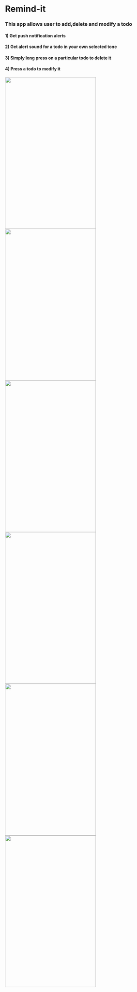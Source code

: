 # Remind-it
### This app allows user to add,delete and modify a todo
#### 1) Get push notification alerts
#### 2) Get alert sound for a todo in your own selected tone
#### 3) Simply long press on a particular todo to delete it
#### 4) Press a todo to modify it
<img src="https://user-images.githubusercontent.com/23710417/34453977-7eed9a0a-ed86-11e7-9a12-ccea2fb02510.jpg" height="500" width="300" align="left">
<img src="https://user-images.githubusercontent.com/23710417/34453978-7f1b5cd8-ed86-11e7-8cc3-978a19e8b4ac.jpg" height="500" width="300" align="center">
<img src="https://user-images.githubusercontent.com/23710417/34453979-7f47d268-ed86-11e7-8d10-021fb1bcab5b.jpg" height="500" width="300" align="left">

<img src="https://user-images.githubusercontent.com/23710417/34454101-2d1e7ea8-ed89-11e7-8289-39a5ed21723d.png" height="500" width="300" align="center">
<img src="https://user-images.githubusercontent.com/23710417/34454102-2d7a2d70-ed89-11e7-9dbe-45ef3d0e4f55.png" height="500" width="300" align="left">
<img src="https://user-images.githubusercontent.com/23710417/34454113-6e91fda6-ed89-11e7-9cc1-9e62a10504d0.png" height="500" width="300" align="center">
